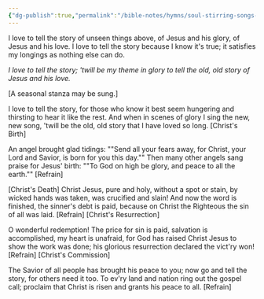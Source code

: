 ```yaml
---
{"dg-publish":true,"permalink":"/bible-notes/hymns/soul-stirring-songs-and-hymns/i-love-to-tell-the-story/","title":"I Love to Tell the Story","created":"","updated":""}
---
```



I love to tell the story
of unseen things above,
of Jesus and his glory,
of Jesus and his love.
I love to tell the story
because I know it's true;
it satisfies my longings
as nothing else can do.

*I love to tell the story;
'twill be my theme in glory
to tell the old, old story
of Jesus and his love.*

[A seasonal stanza may be sung.]

I love to tell the story,
for those who know it best
seem hungering and thirsting
to hear it like the rest.
And when in scenes of glory
I sing the new, new song,
'twill be the old, old story
that I have loved so long.
[Christ's Birth]

An angel brought glad tidings:
""Send all your fears away,
for Christ, your Lord and Savior,
is born for you this day.""
Then many other angels
sang praise for Jesus' birth:
""To God on high be glory,
and peace to all the earth."" [Refrain]

[Christ's Death]
Christ Jesus, pure and holy,
without a spot or stain,
by wicked hands was taken,
was crucified and slain!
And now the word is finished,
the sinner's debt is paid,
because on Christ the Righteous
the sin of all was laid. [Refrain]
[Christ's Resurrection]

O wonderful redemption!
The price for sin is paid,
salvation is accomplished,
my heart is unafraid,
for God has raised Christ Jesus
to show the work was done;
his glorious resurrection
declared the vict'ry won! [Refrain]
[Christ's Commission]

The Savior of all people
has brought his peace to you;
now go and tell the story,
for others need it too.
To ev'ry land and nation
ring out the gospel call;
proclaim that Christ is risen
and grants his peace to all. [Refrain]